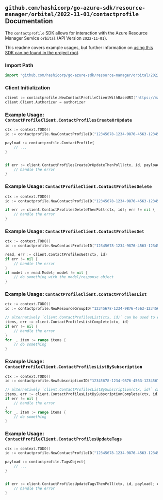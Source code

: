 
## `github.com/hashicorp/go-azure-sdk/resource-manager/orbital/2022-11-01/contactprofile` Documentation

The `contactprofile` SDK allows for interaction with the Azure Resource Manager Service `orbital` (API Version `2022-11-01`).

This readme covers example usages, but further information on [using this SDK can be found in the project root](https://github.com/hashicorp/go-azure-sdk/tree/main/docs).

### Import Path

```go
import "github.com/hashicorp/go-azure-sdk/resource-manager/orbital/2022-11-01/contactprofile"
```


### Client Initialization

```go
client := contactprofile.NewContactProfileClientWithBaseURI("https://management.azure.com")
client.Client.Authorizer = authorizer
```


### Example Usage: `ContactProfileClient.ContactProfilesCreateOrUpdate`

```go
ctx := context.TODO()
id := contactprofile.NewContactProfileID("12345678-1234-9876-4563-123456789012", "example-resource-group", "contactProfileValue")

payload := contactprofile.ContactProfile{
	// ...
}


if err := client.ContactProfilesCreateOrUpdateThenPoll(ctx, id, payload); err != nil {
	// handle the error
}
```


### Example Usage: `ContactProfileClient.ContactProfilesDelete`

```go
ctx := context.TODO()
id := contactprofile.NewContactProfileID("12345678-1234-9876-4563-123456789012", "example-resource-group", "contactProfileValue")

if err := client.ContactProfilesDeleteThenPoll(ctx, id); err != nil {
	// handle the error
}
```


### Example Usage: `ContactProfileClient.ContactProfilesGet`

```go
ctx := context.TODO()
id := contactprofile.NewContactProfileID("12345678-1234-9876-4563-123456789012", "example-resource-group", "contactProfileValue")

read, err := client.ContactProfilesGet(ctx, id)
if err != nil {
	// handle the error
}
if model := read.Model; model != nil {
	// do something with the model/response object
}
```


### Example Usage: `ContactProfileClient.ContactProfilesList`

```go
ctx := context.TODO()
id := contactprofile.NewResourceGroupID("12345678-1234-9876-4563-123456789012", "example-resource-group")

// alternatively `client.ContactProfilesList(ctx, id)` can be used to do batched pagination
items, err := client.ContactProfilesListComplete(ctx, id)
if err != nil {
	// handle the error
}
for _, item := range items {
	// do something
}
```


### Example Usage: `ContactProfileClient.ContactProfilesListBySubscription`

```go
ctx := context.TODO()
id := contactprofile.NewSubscriptionID("12345678-1234-9876-4563-123456789012")

// alternatively `client.ContactProfilesListBySubscription(ctx, id)` can be used to do batched pagination
items, err := client.ContactProfilesListBySubscriptionComplete(ctx, id)
if err != nil {
	// handle the error
}
for _, item := range items {
	// do something
}
```


### Example Usage: `ContactProfileClient.ContactProfilesUpdateTags`

```go
ctx := context.TODO()
id := contactprofile.NewContactProfileID("12345678-1234-9876-4563-123456789012", "example-resource-group", "contactProfileValue")

payload := contactprofile.TagsObject{
	// ...
}


if err := client.ContactProfilesUpdateTagsThenPoll(ctx, id, payload); err != nil {
	// handle the error
}
```
